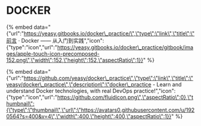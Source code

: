 # DOCKER

{% embed data="{\"url\":\"https://yeasy.gitbooks.io/docker\_practice/\",\"type\":\"link\",\"title\":\"前言 · Docker —— 从入门到实践\",\"icon\":{\"type\":\"icon\",\"url\":\"https://yeasy.gitbooks.io/docker\_practice/gitbook/images/apple-touch-icon-precomposed-152.png\",\"width\":152,\"height\":152,\"aspectRatio\":1}}" %}

{% embed data="{\"url\":\"https://github.com/yeasy/docker\_practice\",\"type\":\"link\",\"title\":\"yeasy/docker\_practice\",\"description\":\"docker\_practice - Learn and understand Docker technologies, with real DevOps practice!\",\"icon\":{\"type\":\"icon\",\"url\":\"https://github.com/fluidicon.png\",\"aspectRatio\":0},\"thumbnail\":{\"type\":\"thumbnail\",\"url\":\"https://avatars0.githubusercontent.com/u/1920564?s=400&v=4\",\"width\":400,\"height\":400,\"aspectRatio\":1}}" %}

